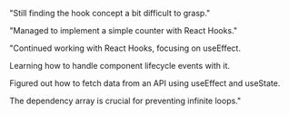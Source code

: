 "Still finding the hook concept a bit difficult to grasp."

"Managed to implement a simple counter with React Hooks."

"Continued working with React Hooks, focusing on useEffect.

Learning how to handle component lifecycle events with it.

Figured out how to fetch data from an API using useEffect and useState.

The dependency array is crucial for preventing infinite loops."